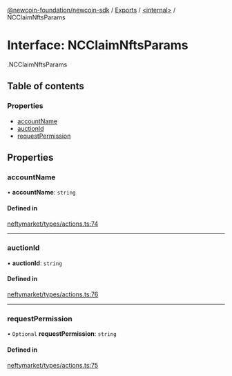 [@newcoin-foundation/newcoin-sdk](../README.md) / [Exports](../modules.md) / [<internal\>](../modules/internal_.md) / NCClaimNftsParams

# Interface: NCClaimNftsParams

[<internal>](../modules/internal_.md).NCClaimNftsParams

## Table of contents

### Properties

- [accountName](internal_.NCClaimNftsParams.md#accountname)
- [auctionId](internal_.NCClaimNftsParams.md#auctionid)
- [requestPermission](internal_.NCClaimNftsParams.md#requestpermission)

## Properties

### accountName

• **accountName**: `string`

#### Defined in

[neftymarket/types/actions.ts:74](https://github.com/Newcoin-Foundation/newcoin-sdk/blob/88af4a9/src/neftymarket/types/actions.ts#L74)

___

### auctionId

• **auctionId**: `string`

#### Defined in

[neftymarket/types/actions.ts:76](https://github.com/Newcoin-Foundation/newcoin-sdk/blob/88af4a9/src/neftymarket/types/actions.ts#L76)

___

### requestPermission

• `Optional` **requestPermission**: `string`

#### Defined in

[neftymarket/types/actions.ts:75](https://github.com/Newcoin-Foundation/newcoin-sdk/blob/88af4a9/src/neftymarket/types/actions.ts#L75)
